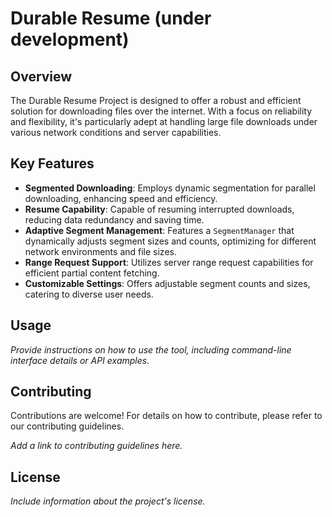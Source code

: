 # Durable Resume (under development)

## Overview

The Durable Resume Project is designed to offer a robust and efficient solution for downloading files over the internet. With a focus on reliability and flexibility, it's particularly adept at handling large file downloads under various network conditions and server capabilities.

## Key Features

- **Segmented Downloading**: Employs dynamic segmentation for parallel downloading, enhancing speed and efficiency.
- **Resume Capability**: Capable of resuming interrupted downloads, reducing data redundancy and saving time.
- **Adaptive Segment Management**: Features a `SegmentManager` that dynamically adjusts segment sizes and counts, optimizing for different network environments and file sizes.
- **Range Request Support**: Utilizes server range request capabilities for efficient partial content fetching.
- **Customizable Settings**: Offers adjustable segment counts and sizes, catering to diverse user needs.

## Usage

*Provide instructions on how to use the tool, including command-line interface details or API examples.*

## Contributing

Contributions are welcome! For details on how to contribute, please refer to our contributing guidelines.

*Add a link to contributing guidelines here.*

## License

*Include information about the project's license.*

